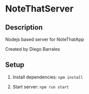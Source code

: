 
# NoteThatServer

## Description
Nodejs based server for NoteThatApp 

Created by Diego Barrales

## Setup

1. Install dependencies: `npm install`

2. Start server: `npm run start`
